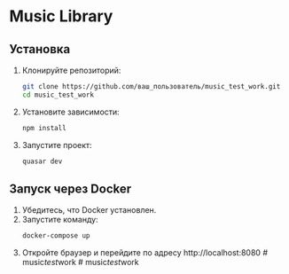 # Music Library

## Установка

1. Клонируйте репозиторий:

   ```bash
   git clone https://github.com/ваш_пользователь/music_test_work.git
   cd music_test_work
   ```

2. Установите зависимости:

   ```bash
   npm install
   ```

3. Запустите проект:
   ```bash
   quasar dev
   ```

## Запуск через Docker

1. Убедитесь, что Docker установлен.
2. Запустите команду:
   ```bash
   docker-compose up
   ```
3. Откройте браузер и перейдите по адресу http://localhost:8080
#   m u s i c _ t e s t _ w o r k  
 #   m u s i c _ t e s t _ w o r k  
 